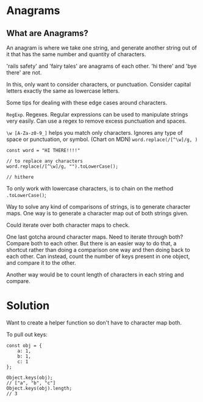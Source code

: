 # Anagrams

## What are Anagrams?

An anagram is where we take one string, and generate another string out of it that has the same number and quantity of characters.

'rails safety' and 'fairy tales' are anagrams of each other.
'hi there' and 'bye there' are not.

In this, only want to consider characters, or punctuation. Consider capital letters exactly the same as lowercase letters.

Some tips for dealing with these edge cases around characters.

`RegExp`. Regexes. Regular expressions can be used to manipulate strings very easily. Can use a regex to remove excess punctuation and spaces.

`\w [A-Za-z0-9_]` helps you match only characters. Ignores any type of space or punctuation, or symbol. (Chart on MDN) `word.replace(/[^\w]/g, )`

```
const word = "HI THERE!!!!"

// to replace any characters
word.replace(/[^\w]/g, "").toLowerCase();

// hithere
```

To only work with lowercase characters, is to chain on the method `.toLowerCase()`;

Way to solve any kind of comparisons of strings, is to generate character maps. One way is to generate a character map out of both strings given.

Could iterate over both character maps to check.

One last gotcha around character maps. Need to iterate through both? Compare both to each other. But there is an easier way to do that, a shortcut rather than doing a comparison one way and then doing back to each other. Can instead, count the number of keys present in one object, and compare it to the other.

Another way would be to count length of characters in each string and compare.

# Solution

Want to create a helper function so don't have to character map both.

To pull out keys:

```
const obj = {
    a: 1,
    b: 1,
    c: 1
};

Object.keys(obj);
// ["a", "b", "c"]
Object.keys(obj).length;
// 3
```
